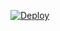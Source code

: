 [![Deploy](https://www.herokucdn.com/deploy/button.svg)](https://heroku.com/deploy?template=https://github.com/githubsupun/Telegram-Group-Management-Bot-DewmiBot)
